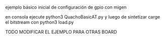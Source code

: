 ejemplo básico inicial de configuración de gpio con migen

en consola ejecute python3 QuachoBasicAT.py y luego de sintetizar carge el bitstream con python3 load.py

TODO MODIFICAR EL EJEMPLO PARA OTRAS BOARD

